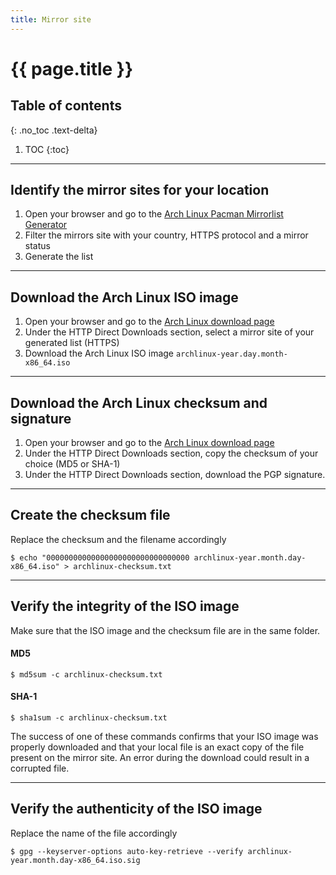 ```yaml
---
title: Mirror site
---
```


# {{ page.title }}

## Table of contents
{: .no_toc .text-delta}

1. TOC
{:toc}

---

## Identify the mirror sites for your location
1. Open your browser and go to the [Arch Linux Pacman Mirrorlist Generator](https://www.archlinux.org/mirrorlist/)
1. Filter the mirrors site with your country, HTTPS protocol and a mirror status
1. Generate the list

---

## Download the Arch Linux ISO image
1. Open your browser and go to the [Arch Linux download page](https://www.archlinux.org/download/)
1. Under the HTTP Direct Downloads section, select a mirror site of your generated list (HTTPS)
1. Download the Arch Linux ISO image `archlinux-year.day.month-x86_64.iso`

---

## Download the Arch Linux checksum and signature
1. Open your browser and go to the [Arch Linux download page](https://www.archlinux.org/download/)
1. Under the HTTP Direct Downloads section, copy the checksum of your choice (MD5 or SHA-1)
1. Under the HTTP Direct Downloads section, download the PGP signature.

---

## Create the checksum file

Replace the checksum and the filename accordingly

```
$ echo "00000000000000000000000000000000 archlinux-year.month.day-x86_64.iso" > archlinux-checksum.txt
```

---

## Verify the integrity of the ISO image

Make sure that the ISO image and the checksum file are in the same folder.

#### MD5
```
$ md5sum -c archlinux-checksum.txt
```

#### SHA-1
```
$ sha1sum -c archlinux-checksum.txt
```

The success of one of these commands confirms that your ISO image was properly downloaded and that your local file is an exact copy of the file present on the mirror site. An error during the download could result in a corrupted file.

---

## Verify the authenticity of the ISO image

Replace the name of the file accordingly

```
$ gpg --keyserver-options auto-key-retrieve --verify archlinux-year.month.day-x86_64.iso.sig
```
